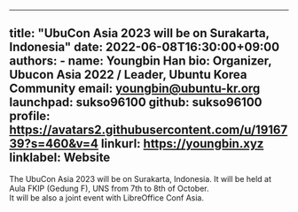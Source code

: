 
---
title: "UbuCon Asia 2023 will be on Surakarta, Indonesia"
date: 2022-06-08T16:30:00+09:00
authors:
    - name: Youngbin Han
      bio: Organizer, Ubucon Asia 2022 / Leader, Ubuntu Korea Community 
      email: youngbin@ubuntu-kr.org
      launchpad: sukso96100
      github: sukso96100
      profile: https://avatars2.githubusercontent.com/u/1916739?s=460&v=4
      linkurl: https://youngbin.xyz
      linklabel: Website
---

The UbuCon Asia 2023 will be on Surakarta, Indonesia. It will be held at Aula FKIP (Gedung F), UNS from 7th to 8th of October.   
It will be also a joint event with LibreOffice Conf Asia.